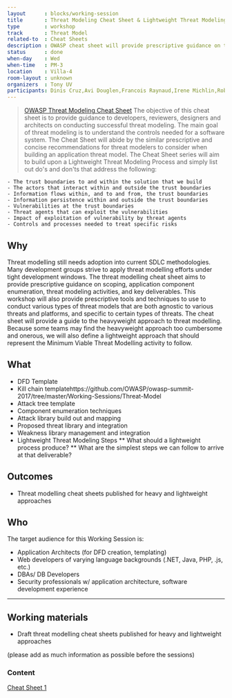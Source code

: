 ```yaml
---
layout      : blocks/working-session
title       : Threat Modeling Cheat Sheet & Lightweight Threat Modeling (Part II)
type        : workshop
track       : Threat Model
related-to  : Cheat Sheets
description : OWASP cheat sheet will provide prescriptive guidance on threat modeling activities, tasks, and output deliverables that should be produced as part of one of three varying methodologies (software centric, security centric, risk centric approaches) and tailored to application environments that are domain agnostic.
status      : done
when-day    : Wed
when-time   : PM-3
location    : Villa-4
room-layout : unknown
organizers  : Tony UV
participants: Dinis Cruz,Avi Douglen,Francois Raynaud,Irene Michlin,Robert Morschel,Stephen de Vries,Duncan Hurwood, Steven Wierckx, Aruna Katugampola, Christian Martorella
---
```



> [OWASP Threat Modeling Cheat Sheet](https://www.owasp.org/index.php/Threat_Modeling_Cheat_Sheet)
> The objective of this cheat sheet is to provide guidance to developers, reviewers, designers and architects on conducting successful
> threat modeling. The main goal of threat modeling is to understand the controls needed for a software system. The Cheat Sheet will abide by the similar prescriptive and concise recommendations for threat modelers to consider when building an application threat model.  The Cheat Sheet series will aim to build upon a Lightweight Threat Modeling Process and simply list out do's and don'ts that address the following:

    - The trust boundaries to and within the solution that we build
    - The actors that interact within and outside the trust boundaries
    - Information flows within, and to and from, the trust boundaries
    - Information persistence within and outside the trust boundaries
    - Vulnerabilities at the trust boundaries
    - Threat agents that can exploit the vulnerabilities
    - Impact of exploitation of vulnerability by threat agents
    - Controls and processes needed to treat specific risks

## Why

Threat modelling still needs adoption into current SDLC methodologies. Many development groups strive to apply threat modelling efforts under tight development windows.  The threat modelling cheat sheet aims to provide prescriptive guidance on scoping, application component enumeration, threat modeling activities, and key deliverables.  This workshop will also provide prescriptive tools and techniques to use to conduct various types of threat models that are both agnostic to various threats and platforms, and specific to certain types of threats.
The cheat sheet will provide a guide to the heavyweight approach to threat modelling.
Because some teams may find the heavyweight approach too cumbersome and onerous, we will also define a lightweight approach that should represent the Minimum Viable Threat Modelling activity to follow.

## What

 - DFD Template
 - Kill chain templatehttps://github.com/OWASP/owasp-summit-2017/tree/master/Working-Sessions/Threat-Model
 - Attack tree template
 - Component enumeration techniques
 - Attack library build out and mapping
 - Proposed threat library and integration
 - Weakness library management and integration
 - Lightweight Threat Modeling Steps
 ** What should a lightweight process produce?
 ** What are the simplest steps we can follow to arrive at that deliverable?

## Outcomes

- Threat modelling cheat sheets published for heavy and lightweight approaches

## Who

The target audience for this Working Session is:

 - Application Architects (for DFD creation, templating)
 - Web developers of varying language backgrounds (.NET, Java, PHP, .js, etc.)
 - DBAs/ DB Developers
 - Security professionals w/ application architecture, software development experience

 ---

## Working materials

- Draft threat modelling cheat sheets published for heavy and lightweight approaches

(please add as much information as possible before the sessions)

### Content

[Cheat Sheet 1](https://raw.githubusercontent.com/OWASP/owasp-summit-2017/master/Working-Sessions/Threat-Model/cheat-sheet/part1.jpg)
